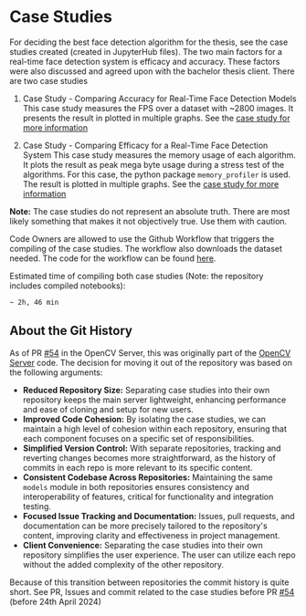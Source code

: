 # Case Studies

For deciding the best face detection algorithm for the thesis, see the case studies created (created in JupyterHub files). The two main factors for a real-time face detection system is efficacy and accuracy. These factors were also discussed and agreed upon with the bachelor thesis client. There are two case studies

1. Case Study - Comparing Accuracy for Real-Time Face Detection Models
This case study measures the FPS over a dataset with ~2800 images. It presents the result in plotted in multiple graphs. See the [case study for more information](https://github.com/RIT-NTNU-Bachelor/case-study/blob/main/compare_face_detection_accuracy.ipynb)

2. Case Study - Comparing Efficacy for a Real-Time Face Detection System
This case study measures the memory usage of each algorithm. It plots the result as peak mega byte usage during a stress test of the algorithms. For this case, the python package `memory_profiler` is used. The result is plotted in multiple graphs. See the [case study for more information](https://github.com/RIT-NTNU-Bachelor/case-study/blob/main/compare_face_detection_efficacy.ipynb)


**Note:** The case studies do not represent an absolute truth. There are most likely something that makes it not objectively true. Use them with caution.

Code Owners are allowed to use the Github Workflow that triggers the compiling of the case studies. The workflow also downloads the dataset needed. The code for the workflow can be found [here](https://github.com/RIT-NTNU-Bachelor/case-study/blob/main/.github/workflows/jupiterhub_workflow.yml). 

Estimated time of compiling both case studies (Note: the repository includes compiled notebooks): 

```txt
~ 2h, 46 min
```

## About the Git History 

As of PR [#54](https://github.com/RIT-NTNU-Bachelor/OpenCV_Server/issues/54) in the OpenCV Server, this was originally part of the [OpenCV Server](https://github.com/RIT-NTNU-Bachelor/OpenCV_Server) code. The decision for moving it out of the repository was based on the following arguments: 

- **Reduced Repository Size:** Separating case studies into their own repository keeps the main server lightweight, enhancing performance and ease of cloning and setup for new users.
- **Improved Code Cohesion:** By isolating the case studies, we can maintain a high level of cohesion within each repository, ensuring that each component focuses on a specific set of responsibilities.
- **Simplified Version Control:** With separate repositories, tracking and reverting changes becomes more straightforward, as the history of commits in each repo is more relevant to its specific content.
- **Consistent Codebase Across Repositories:** Maintaining the same `models` module in both repositories ensures consistency and interoperability of features, critical for functionality and integration testing.
- **Focused Issue Tracking and Documentation:** Issues, pull requests, and documentation can be more precisely tailored to the repository's content, improving clarity and effectiveness in project management.
- **Client Convenience:** Separating the case studies into their own repository simplifies the user experience. The user can utilize each repo without the added complexity of the other repository.  


Because of this transition between repositories the commit history is quite short. See PR, Issues and commit related to the case studies before PR [#54](https://github.com/RIT-NTNU-Bachelor/OpenCV_Server/issues/54) (before 24th April 2024)